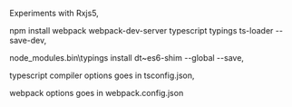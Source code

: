 Experiments with Rxjs5,

npm install webpack webpack-dev-server typescript typings ts-loader --save-dev,

node_modules\.bin\typings install dt~es6-shim --global --save,

typescript compiler options goes in tsconfig.json,

webpack options goes in webpack.config.json
